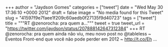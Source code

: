 
+++
author = "Jaydson Gomes"
categories = ["tweet"]
date = "Wed May 30 17:36:10 +0000 2012"
draft = false
image = "No media found for this Tweet"
slug = "41597f9e7faee1f209c60aedb0f27135f9d40723"
tags = ["tweet"]
title = """RT @zenorocha: pra quem a..."""
tweet = true
tweet_url = "https://twitter.com/jaydson/status/207888142647312384"
+++
RT @zenorocha: pra quem ainda não viu, meu novo post no @tableless ~ Eventos Front-end que você não pode perder em 2012 ~ http://t.co/Eh ...
